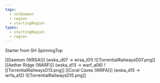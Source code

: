 ```yaml
---
tags:
  - notDaemon
  - region
  - startingRegion
types:
  - startingRegion
  - region
---
```

Starter from SH SpinningTop

[[Daemon (WRSA)]] (wska_d07 -> wrsa_l01)
![[TorrentialRailwaysD07.png]]
[[Aether Ridge (WARF)]] (wska_d13 -> warf_a06)
![[TorrentialRailwaysD13.png]]
[[Coral Caves (WRFA)]] (wska_d15 -> wrfa_a12)
![[TorrentialRailwaysD15.png]]